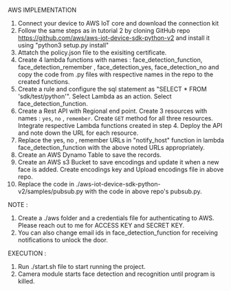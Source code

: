 AWS IMPLEMENTATION

1. Connect your device to AWS IoT core and download the connection kit
2. Follow the same steps as in tutorial 2 by cloning GitHub repo https://github.com/aws/aws-iot-device-sdk-python-v2  and install it using "python3 setup.py install"
3. Attatch the policy.json file to the exisiting certificate.
4. Create 4 lambda functions with names : face_detection_function, face_detection_remember , face_detection_yes, face_detection_no and copy the code from .py files with respective names in the repo to the created functions.
5. Create a rule and configure the sql statement as "SELECT * FROM 'sdk/test/python'". Select Lambda as an action. Select face_detection_function.
6. Create a Rest API with Regional end point. Create 3 resources with names : `yes`, `no` , `remember`. Create `GET` method for all three resources. Integrate respective Lambda functions created in step 4. Deploy the API and note down the URL for each resource.
7. Replace the yes, no , remember URLs in "notify_host" function in lambda face_detection_function with the above noted URLs appropriately.
8. Create an AWS Dynamo Table to save the records.
9. Create an AWS s3 Bucket to save encodings and update it when a new face is added. Create encodings key and Upload encodings file in above repo.
10. Replace the code in ./aws-iot-device-sdk-python-v2/samples/pubsub.py with the code in above repo's pubsub.py.

NOTE : 
1. Create a ./aws folder and a credentials file for authenticating to AWS. Please reach out to me for ACCESS KEY and SECRET KEY. 
2. You can also change email ids in face_detection_function for receiving notifications to unlock the door.

EXECUTION :

1. Run ./start.sh file to start running the project.
2. Camera module starts face detection and recognition until program is killed.